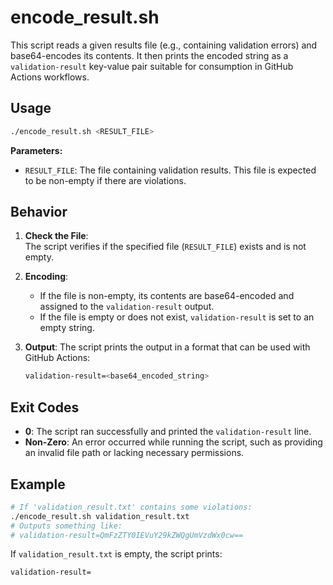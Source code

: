 # encode_result.sh

This script reads a given results file (e.g., containing validation errors) and base64-encodes its contents. It then prints the encoded string as a `validation-result` key-value pair suitable for consumption in GitHub Actions workflows.

## Usage

```bash
./encode_result.sh <RESULT_FILE>
```

**Parameters:**

- `RESULT_FILE`: The file containing validation results. This file is expected to be non-empty if there are violations.

## Behavior

1. **Check the File**:  
   The script verifies if the specified file (`RESULT_FILE`) exists and is not empty.

2. **Encoding**:  
   - If the file is non-empty, its contents are base64-encoded and assigned to the `validation-result` output.
   - If the file is empty or does not exist, `validation-result` is set to an empty string.

3. **Output**:
   The script prints the output in a format that can be used with GitHub Actions:
   ```bash
   validation-result=<base64_encoded_string>
   ```

## Exit Codes

- **0**: The script ran successfully and printed the `validation-result` line.
- **Non-Zero**: An error occurred while running the script, such as providing an invalid file path or lacking necessary permissions.

## Example

```bash
# If 'validation_result.txt' contains some violations:
./encode_result.sh validation_result.txt
# Outputs something like:
# validation-result=QmFzZTY0IEVuY29kZWQgUmVzdWx0cw==
```

If `validation_result.txt` is empty, the script prints:
```
validation-result=
```